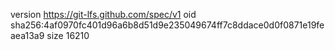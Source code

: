 version https://git-lfs.github.com/spec/v1
oid sha256:4af0970fc401d96a6b8d51d9e235049674ff7c8ddace0d0f0871e19feaea13a9
size 16210
